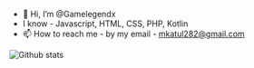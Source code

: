 - 👋 Hi, I’m @Gamelegendx
- I know - Javascript, HTML, CSS, PHP, Kotlin
- 📫 How to reach me - by my email - mkatul282@gmail.com

![Github stats](https://github-readme-stats.vercel.app/api?username=Gamelegendx)
<!---
Gamelegendx/Gamelegendx is a ✨ special ✨ repository because its `README.md` (this file) appears on your GitHub profile.
You can click the Preview link to take a look at your changes.
--->
